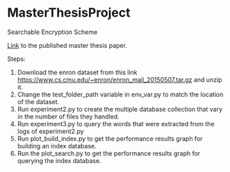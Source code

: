 # MasterThesisProject
Searchable Encryption Scheme

[Link](https://kth.diva-portal.org/smash/record.jsf?pid=diva2%3A1638066&dswid=-7340) to the published master thesis paper.

Steps:
1. Download the enron dataset from this link https://www.cs.cmu.edu/~enron/enron_mail_20150507.tar.gz and unzip it.
2. Change the test_folder_path variable in env_var.py to match the location of the dataset.
3. Run experiment2.py to create the multiple database collection that vary in the number of files they handled.
4. Run experiment3.py to query the words that were extracted from the logs of experiment2.py
5. Run plot_build_index.py to get the performance results graph for building an index database.
6. Run the plot_search.py to get the performance results graph for querying the index database.
